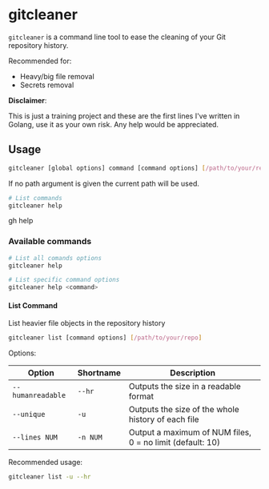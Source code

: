 # gitcleaner

`gitcleaner` is a command line tool to ease the cleaning of your Git repository history.

Recommended for:

- Heavy/big file removal
- Secrets removal

**Disclaimer**:

This is just a training project and these are the first lines I've written in Golang, use it as your own risk. Any help would be appreciated.

## Usage

```bash
gitcleaner [global options] command [command options] [/path/to/your/repo]
```

If no path argument is given the current path will be used.

```bash
# List commands
gitcleaner help
```

gh help <command>
### Available commands

```bash
# List all comands options
gitcleaner help
```

```bash
# List specific command options
gitcleaner help <command>
```

#### List Command

List heavier file objects in the repository history

```bash
gitcleaner list [command options] [/path/to/your/repo]
```

Options:

Option            | Shortname | Description
---               | ---       | ---
`--humanreadable` | `--hr`    | Outputs the size in a readable format
`--unique`        | `-u`      | Outputs the size of the whole history of each file
`--lines NUM`     | `-n NUM`  | Output a maximum of NUM files, 0 = no limit (default: 10)

Recommended usage:

```bash
gitcleaner list -u --hr
```
